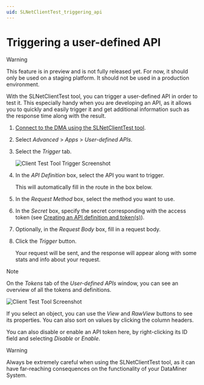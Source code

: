 ```yaml
---
uid: SLNetClientTest_triggering_api
---
```


# Triggering a user-defined API

> [!WARNING]
> This feature is in preview and is not fully released yet. For now, it should only be used on a staging platform. It should not be used in a production environment.

With the SLNetClientTest tool, you can trigger a user-defined API in order to test it. This especially handy when you are developing an API, as it allows you to quickly and easily trigger it and get additional information such as the response time along with the result.

1. [Connect to the DMA using the SLNetClientTest tool](xref:Connecting_to_a_DMA_with_the_SLNetClientTest_tool).

1. Select *Advanced* > *Apps* > *User-defined APIs*. <!-- RN 35996 -->

1. Select the *Trigger* tab.

   ![Client Test Tool Trigger Screenshot](~/user-guide/images/UDAPIS_ClientTestToolTrigger.jpg)

1. In the *API Definition* box, select the API you want to trigger.

   This will automatically fill in the route in the box below.

1. In the *Request Method* box, select the method you want to use.

1. In the *Secret* box, specify the secret corresponding with the access token (see [Creating an API definition and token(s)](xref:UD_APIs_Define_New_API#creating-an-api-definition-and-tokens)).

1. Optionally, in the *Request Body* box, fill in a request body.

1. Click the *Trigger* button.

   Your request will be sent, and the response will appear along with some stats and info about your request.

> [!NOTE]
> On the *Tokens* tab of the *User-defined APIs* window, you can see an overview of all the tokens and definitions.
>
> ![Client Test Tool Screenshot](~/user-guide/images/UDAPIS_ClientTestTool.jpg)
>
> If you select an object, you can use the *View* and *RawView* buttons to see its properties. You can also sort on values by clicking the column headers.
>
> You can also disable or enable an API token here, by right-clicking its ID field and selecting *Disable* or *Enable*.

> [!WARNING]
> Always be extremely careful when using the SLNetClientTest tool, as it can have far-reaching consequences on the functionality of your DataMiner System.
